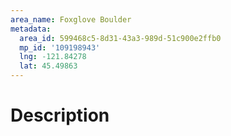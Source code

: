 ```yaml
---
area_name: Foxglove Boulder
metadata:
  area_id: 599468c5-8d31-43a3-989d-51c900e2ffb0
  mp_id: '109198943'
  lng: -121.84278
  lat: 45.49863
---
```

# Description
